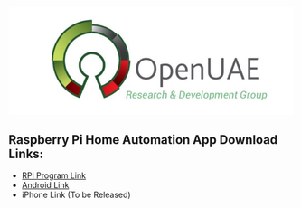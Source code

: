 ![OpenUAE Logo](Logo.jpg)
## Raspberry Pi Home Automation App Download Links:
* [RPi Program Link](https://1drv.ms/u/s!Al82ItvORVcog4MjjiHnEE0egSmEUw)
* [Android Link](https://1drv.ms/u/s!Al82ItvORVcog4J8haqwFB7xZqc0PQ)
* iPhone Link (To be Released)
